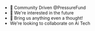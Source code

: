 - 👋 Community Driven @PressureFund 
- 👀 We're interested in the future 
- 🌱 Bring us anything even a thought!
-    We're looking to collaborate on Ai Tech
  

<!---
PressureFund/PressureFund is a ✨ special ✨ repository because its `README.md` (this file) appears on your GitHub profile.
You can click the Preview link to take a look at your changes.
--->
